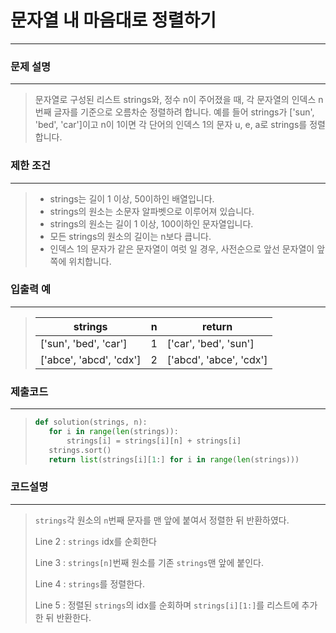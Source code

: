 # 문자열 내 마음대로 정렬하기

---



### 문제 설명

---

>문자열로 구성된 리스트 strings와, 정수 n이 주어졌을 때, 각 문자열의 인덱스 n번째 글자를 기준으로 오름차순 정렬하려 합니다. 예를 들어 strings가 ['sun', 'bed', 'car']이고 n이 1이면 각 단어의 인덱스 1의 문자 u, e, a로 strings를 정렬합니다.



### 제한 조건

---

>- strings는 길이 1 이상, 50이하인 배열입니다.
>- strings의 원소는 소문자 알파벳으로 이루어져 있습니다.
>- strings의 원소는 길이 1 이상, 100이하인 문자열입니다.
>- 모든 strings의 원소의 길이는 n보다 큽니다.
>- 인덱스 1의 문자가 같은 문자열이 여럿 일 경우, 사전순으로 앞선 문자열이 앞쪽에 위치합니다.



### 입출력 예

---

>| strings                 | n    | return                  |
>| ----------------------- | ---- | ----------------------- |
>| ['sun', 'bed', 'car']   | 1    | ['car', 'bed', 'sun']   |
>| ['abce', 'abcd', 'cdx'] | 2    | ['abcd', 'abce', 'cdx'] |





### 제출코드

---

>```python
>def solution(strings, n):
>    for i in range(len(strings)):
>        strings[i] = strings[i][n] + strings[i]
>    strings.sort()
>    return list(strings[i][1:] for i in range(len(strings)))
>```



### 코드설명

---

>`strings`각 원소의 `n`번째 문자를 맨 앞에 붙여서 정렬한 뒤 반환하였다. 
>
>Line 2 : `strings` idx를 순회한다
>
>Line 3 : `strings[n]`번째 원소를 기존 `strings`맨 앞에 붙인다.
>
>Line 4 : `strings`를 정렬한다.
>
>Line 5 : 정렬된 `strings`의 idx를 순회하며 `strings[i][1:]`를 리스트에 추가한 뒤 반환한다.



